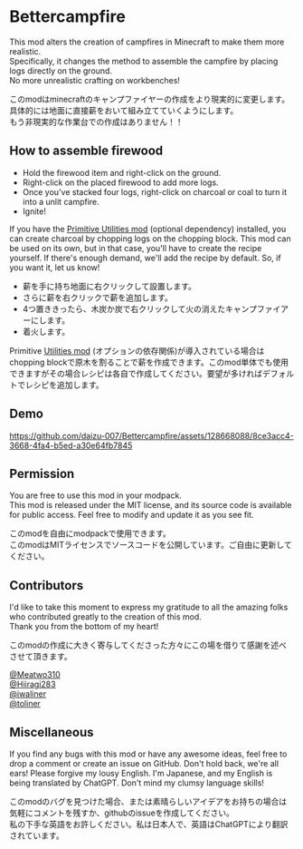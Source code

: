 # Bettercampfire
  
This mod alters the creation of campfires in Minecraft to make them more realistic.   
Specifically, it changes the method to assemble the campfire by placing logs directly on the ground.  
No more unrealistic crafting on workbenches!  
  
このmodはminecraftのキャンプファイヤーの作成をより現実的に変更します。  
具体的には地面に直接薪をおいて組み立てていくようにします。  
もう非現実的な作業台での作成はありません！！  

## How to assemble firewood
  
- Hold the firewood item and right-click on the ground.    
- Right-click on the placed firewood to add more logs.  
- Once you've stacked four logs, right-click on charcoal or coal to turn it into a unlit campfire.  
- Ignite!  
   
If you have the [Primitive Utilities mod](https://www.curseforge.com/minecraft/mc-mods/primitive-utilities) (optional dependency) installed, you can create charcoal by chopping logs on the chopping block. This mod can be used on its own, but in that case, you'll have to create the recipe yourself. If there's enough demand, we'll add the recipe by default. So, if you want it, let us know!  
  
- 薪を手に持ち地面に右クリックして設置します。  
- さらに薪を右クリックで薪を追加します。  
- 4つ置ききったら、木炭か炭で右クリックして火の消えたキャンプファイアーにします。  
- 着火します。  
  
Primitive [Utilities mod](https://www.curseforge.com/minecraft/mc-mods/primitive-utilities) (オプションの依存関係)が導入されている場合はchopping blockで原木を割ることで薪を作成できます。このmod単体でも使用できますがその場合レシピは各自で作成してください。要望が多ければデフォルトでレシピを追加します。
  
## Demo  


https://github.com/daizu-007/Bettercampfire/assets/128668088/8ce3acc4-3668-4fa4-b5ed-a30e64fb7845


## Permission  
  
You are free to use this mod in your modpack.   
This mod is released under the MIT license, and its source code is available for public access. Feel free to modify and update it as you see fit.  
  
このmodを自由にmodpackで使用できます。  
このmodはMITライセンスでソースコードを公開しています。ご自由に更新してください。  
  
## Contributors  

I'd like to take this moment to express my gratitude to all the amazing folks who contributed greatly to the creation of this mod.  
Thank you from the bottom of my heart!

このmodの作成に大きく寄与してくださった方々にこの場を借りて感謝を述べさせて頂きます。
  
[@Meatwo310](https://github.com/Meatwo310)  
[@Hiiragi283](https://github.com/hiiragi283)  
[@iwaliner](https://github.com/iwaliner)  
[@toliner](https://github.com/toliner)  
  
## Miscellaneous
  
If you find any bugs with this mod or have any awesome ideas, feel free to drop a comment or create an issue on GitHub. Don't hold back, we're all ears!
Please forgive my lousy English. I'm Japanese, and my English is being translated by ChatGPT. Don't mind my clumsy language skills!

このmodのバグを見つけた場合、または素晴らしいアイデアをお持ちの場合は気軽にコメントを残すか、githubのissueを作成してください。  
私の下手な英語をお許しください。私は日本人で、英語はChatGPTにより翻訳されています。
